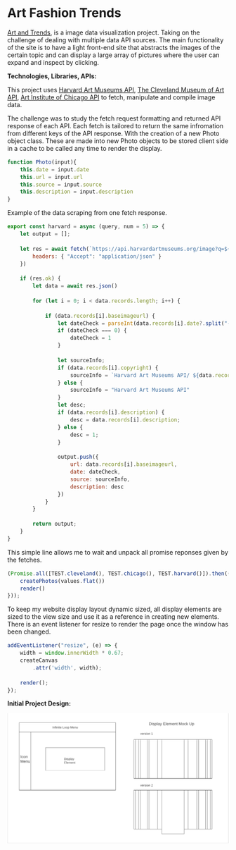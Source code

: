 # Art Fashion Trends
[Art and Trends](https://bdongo.github.io/fashiontrends/), is a image data visualization project. Taking on the challenge of dealing with multiple data API sources. The main functionality of the site is to have a light front-end site that abstracts the images of the certain topic and can display a large array of pictures where the user can expand and inspect by clicking. 

__Technologies, Libraries, APIs:__

This project uses [Harvard Art Museums API](https://github.com/harvardartmuseums/api-docs), [The Cleveland Museum of Art API](https://openaccess-api.clevelandart.org/), [Art Institute of Chicago API](https://api.artic.edu/docs/#introduction) to fetch, manipulate and compile image data.


The challenge was to study the fetch request formatting and returned API response of each API. Each fetch is tailored to return the same infromation from different keys of the API response. With the creation of a new Photo object class. These are made into new Photo objects to be stored client side in a cache to be called any time to render the display.

```javascript
function Photo(input){
    this.date = input.date 
    this.url = input.url
    this.source = input.source
    this.description = input.description
}
```
Example of the data scraping from one fetch response.

```javascript
export const harvard = async (query, num = 5) => {
    let output = [];

    let res = await fetch(`https://api.harvardartmuseums.org/image?q=${query}&size=${num}&apikey=12403398-3c09-42ff-af07-f434bfd000a1&hasimage=true&permissionlevel=0`, {
        headers: { "Accept": "application/json" }
    })

    if (res.ok) {
        let data = await res.json()
    
        for (let i = 0; i < data.records.length; i++) {
    
            if (data.records[i].baseimageurl) {
                let dateCheck = parseInt(data.records[i].date?.split("-")[0])
                if (dateCheck === 0) {
                    dateCheck = 1
                }
    
                let sourceInfo;
                if (data.records[i].copyright) {
                    sourceInfo = `Harvard Art Museums API/ ${data.records[i].copyright}`
                } else {
                    sourceInfo = "Harvard Art Museums API"
                }
                let desc;
                if (data.records[i].description) {
                    desc = data.records[i].description;
                } else {
                    desc = 1;
                }
    
                output.push({ 
                    url: data.records[i].baseimageurl,
                    date: dateCheck,
                    source: sourceInfo,
                    description: desc
                })
            }
        }
    
        return output;
    }
}
```

This simple line allows me to wait and unpack all promise reponses given by the fetches.

```javascript
(Promise.all([TEST.cleveland(), TEST.chicago(), TEST.harvard()]).then((values) => {
    createPhotos(values.flat())
    render()
}));
```

To keep my website display layout dynamic sized, all display elements are sized to the view size and use it as a reference in creating new elements. There is an event listener for resize to render the page once the window has been changed.

```javascript
addEventListener("resize", (e) => {
    width = window.innerWidth * 0.67;
    createCanvas
        .attr('width', width);

    render();
});
```


__Initial Project Design:__

![wireframe image](assets/wireframe.png)
